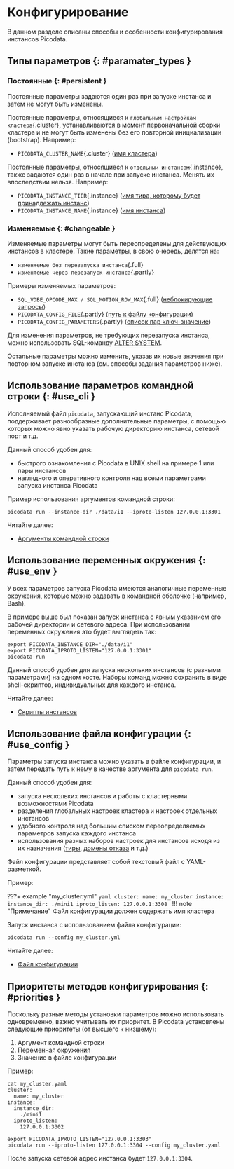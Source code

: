 # Конфигурирование

<style>
.md-typeset {
  .full,
  .absent,
  .partly,
  .cluster,
  .instance {
      padding: 0.1em 0.5em;
      border-radius: 0.5em;
      /* font-family: monospace; */
  }

  .full {
      background-color: #d9ead3;
  }

  .partly {
      background-color: #fff2cc;
  }

  .cluster {
      background-color: #fb93f1;
  }

  .instance {
      background-color: #93fbb1;
  }
}
</style>

В данном разделе описаны способы и особенности конфигурирования
инстансов Picodata.

## Типы параметров {: #paramater_types }

### Постоянные {: #persistent }

Постоянные параметры задаются один раз при запуске инстанса и затем не
могут быть изменены.

Постоянные параметры, относящиеся к `глобальным настройкам кластера`{.cluster},
устанавливаются в момент первоначальной сборки кластера и не могут быть
изменены без его повторной инициализации (bootstrap). Например:

- `PICODATA_CLUSTER_NAME`{.cluster} ([имя кластера](../reference/config.md#cluster_name))

Постоянные параметры, относящиеся к `отдельным инстансам`{.instance}, также
задаются один раз в начале при запуске инстанса. Менять их впоследствии нельзя.
Например:

- `PICODATA_INSTANCE_TIER`{.instance} ([имя тира, которому будет принадлежать инстанс](../reference/config.md#instance_tier))
- `PICODATA_INSTANCE_NAME`{.instance} ([имя инстанса](../reference/config.md#instance_name))

### Изменяемые {: #changeable }

Изменяемые параметры могут быть переопределены для действующих инстансов
в кластере. Такие параметры, в свою очередь, делятся на:

- `изменяемые без перезапуска инстанса`{.full}
- `изменяемые через перезапуск инстанса`{.partly}

Примеры изменяемых параметров:

- `SQL_VDBE_OPCODE_MAX / SQL_MOTION_ROW_MAX`{.full} ([неблокирующие запросы](../reference/sql/non_block.md#query_limitations))
- `PICODATA_CONFIG_FILE`{.partly} ([путь к файлу конфигурации](../reference/cli.md#run_config))
- `PICODATA_CONFIG_PARAMETERS`{.partly} ([список пар ключ-значение](../reference/cli.md#run_config_parameter))

Для изменения параметров, не требующих перезапуска инстанса, можно
использовать SQL-команду [ALTER SYSTEM](../reference/sql/alter_system.md).

Остальные параметры можно изменить, указав их новые значения при
повторном запуске инстанса (см. способы задания параметров ниже).

## Использование параметров командной строки {: #use_cli }

Исполняемый файл `picodata`, запускающий инстанс Picodata, поддерживает
разнообразные дополнительные параметры, с помощью которых можно явно
указать рабочую директорию инстанса, сетевой порт и т.д.

Данный способ удобен для:

- быстрого ознакомления с Picodata в UNIX shell на примере 1 или пары
  инстансов
- наглядного и оперативного контроля над всеми параметрами запуска
  инстанса Picodata

Пример использования аргументов командной строки:

```shell
picodata run --instance-dir ./data/i1 --iproto-listen 127.0.0.1:3301
```

Читайте далее:

- [Аргументы командной строки](../reference/cli.md)

## Использование переменных окружения {: #use_env }

У всех параметров запуска Picodata имеются аналогичные переменные
окружения, которые можно задавать в командной оболочке (например, Bash).

В примере выше был показан запуск инстанса с явным указанием его рабочей
директории и сетевого адреса. При использовании переменных окружения это
будет выглядеть так:

```shell
export PICODATA_INSTANCE_DIR="./data/i1"
export PICODATA_IPROTO_LISTEN="127.0.0.1:3301"
picodata run
```

Данный способ удобен для запуска нескольких инстансов (с разными
параметрами) на одном хосте. Наборы команд можно сохранить в виде
shell-скриптов, индивидуальных для каждого инстанса.

Читайте далее:

- [Скрипты инстансов](../tutorial/deploy.md#simple_cluster_scripts)

## Использование файла конфигурации {: #use_config }

Параметры запуска инстанса можно указать в файле конфигурации, и затем
передать путь к нему в качестве аргумента для `picodata run`.

Данный способ удобен для:

- запуска нескольких инстансов и работы с кластерными возможностями
  Picodata
- разделения глобальных настроек кластера и настроек отдельных инстансов
- удобного контроля над большим списком переопределяемых параметров
  запуска каждого инстанса
- использования разных наборов настроек для инстансов исходя из их
  назначения ([тиры], [домены отказа] и т.д.)

[тиры]: ../overview/glossary.md#tier
[домены отказа]: ../overview/glossary.md#failure_domain

Файл конфигурации представляет собой текстовый файл с YAML-разметкой.

Пример:

???+ example "my_cluster.yml"
    ```yaml
    cluster:
      name: my_cluster
    instance:
      instance_dir:
        ./mini1
      iproto_listen:
        127.0.0.1:3308
    ```
!!! note "Примечание"
    Файл конфигурации должен содержать имя кластера

Запуск инстанса с использованием файла конфигурации:

```shell
picodata run --config my_cluster.yml
```

Читайте далее:

- [Файл конфигурации](../reference/config.md)

## Приоритеты методов конфигурирования {: #priorities }

Поскольку разные методы установки параметров можно использовать
одновременно, важно учитывать их приоритет. В Picodata установлены
следующие приоритеты (от высшего к низшему):

1. Аргумент командной строки
1. Переменная окружения
1. Значение в файле конфигурации

Пример:

```shell
cat my_cluster.yaml
cluster:
  name: my_cluster
instance:
  instance_dir:
    ./mini1
  iproto_listen:
    127.0.0.1:3302

export PICODATA_IPROTO_LISTEN="127.0.0.1:3303"
picodata run --iproto-listen 127.0.0.1:3304 --config my_cluster.yaml
```

После запуска сетевой адрес инстанса будет `127.0.0.1:3304`.
